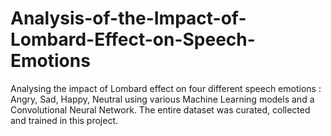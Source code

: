 # Analysis-of-the-Impact-of-Lombard-Effect-on-Speech-Emotions
Analysing the impact of Lombard effect on four different speech emotions : Angry, Sad, Happy, Neutral using various Machine Learning models and a Convolutional Neural Network. The entire dataset was curated, collected and trained in this project.
